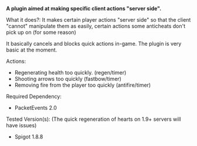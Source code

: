 **A plugin aimed at making specific client actions "server side".**

What it does?:
It makes certain player actions "server side" so that the client "cannot" manipulate them as easily, certain actions some anticheats don't pick up on (for some reason)

It basically cancels and blocks quick actions in-game. The plugin is very basic at the moment.

Actions:
- Regenerating health too quickly. (regen/timer)
- Shooting arrows too quickly (fastbow/timer)
- Removing fire from the player too quickly (antifire/timer)

Required Dependency:
- PacketEvents 2.0

Tested Version(s): (The quick regeneration of hearts on 1.9+ servers will have issues)
- Spigot 1.8.8
